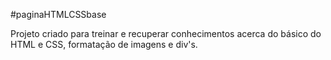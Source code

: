 #paginaHTMLCSSbase

Projeto criado para treinar e recuperar conhecimentos acerca do básico do HTML e CSS, formatação de imagens e div's.

